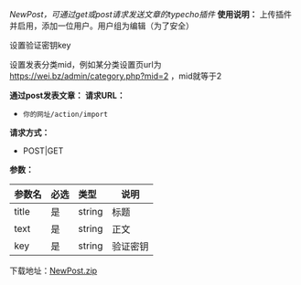 *NewPost，可通过get或post请求发送文章的typecho插件*
**使用说明：** 
上传插件并启用，添加一位用户。用户组为编辑（为了安全）

设置验证密钥key

设置发表分类mid，例如某分类设置页url为 https://wei.bz/admin/category.php?mid=2 ，mid就等于2

**通过post发表文章：** 
**请求URL：** 
- ` 你的网址/action/import `
  
**请求方式：**
- POST|GET 

**参数：** 

|参数名|必选|类型|说明|
|:----    |:---|:----- |-----   |
|title |  是  |    string   |    标题   |
|text |  是  |    string   |    正文   |
|key |  是  |    string   |    验证密钥   |


下载地址：[NewPost.zip][1]


  [1]: https://assets.wyaoyao.cn/usr/uploads/2019/04/1064027617.zip